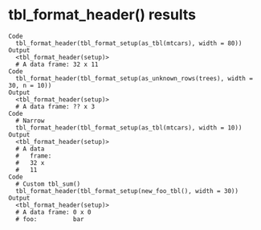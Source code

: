 # tbl_format_header() results

    Code
      tbl_format_header(tbl_format_setup(as_tbl(mtcars), width = 80))
    Output
      <tbl_format_header(setup)>
      # A data frame: 32 x 11
    Code
      tbl_format_header(tbl_format_setup(as_unknown_rows(trees), width = 30, n = 10))
    Output
      <tbl_format_header(setup)>
      # A data frame: ?? x 3
    Code
      # Narrow
      tbl_format_header(tbl_format_setup(as_tbl(mtcars), width = 10))
    Output
      <tbl_format_header(setup)>
      # A data
      #   frame:
      #   32 x
      #   11
    Code
      # Custom tbl_sum()
      tbl_format_header(tbl_format_setup(new_foo_tbl(), width = 30))
    Output
      <tbl_format_header(setup)>
      # A data frame: 0 x 0
      # foo:          bar

